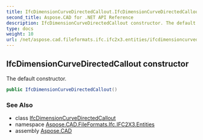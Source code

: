 ```yaml
---
title: IfcDimensionCurveDirectedCallout.IfcDimensionCurveDirectedCallout
second_title: Aspose.CAD for .NET API Reference
description: IfcDimensionCurveDirectedCallout constructor. The default constructor
type: docs
weight: 10
url: /net/aspose.cad.fileformats.ifc.ifc2x3.entities/ifcdimensioncurvedirectedcallout/ifcdimensioncurvedirectedcallout/
---
```

## IfcDimensionCurveDirectedCallout constructor

The default constructor.

```csharp
public IfcDimensionCurveDirectedCallout()
```

### See Also

* class [IfcDimensionCurveDirectedCallout](../)
* namespace [Aspose.CAD.FileFormats.Ifc.IFC2X3.Entities](../../ifcdimensioncurvedirectedcallout/)
* assembly [Aspose.CAD](../../../)


